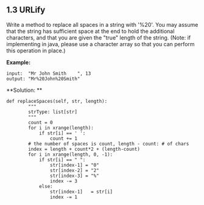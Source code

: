 ## 1.3 URLify

Write a method to replace all spaces in a string with '%20'. You may assume that the string has sufficient space at the end to hold the additional characters, and that you are given the "true" length of the string. (Note: if implementing in java, please use a character array so that you can perform this operation in place.)

**Example:**

    input:  "Mr John Smith    ", 13
    output: "Mr%20John%20Smith"
    
**Solution: **

    def replaceSpaces(self, str, length):
            """
            strType: list[str]
            """
            count = 0
            for i in xrange(length):
                if str[i] == ' ':
                    count += 1
            # the number of spaces is count, length - count: # of chars 
            index = length + count*2 + (length-count)
            for i in xrange(length, 0, -1):
                if str[i] == " ":
                    str[index-1] = "0"
                    str[index-2] = "2"
                    str[index-3] = "%"
                    index -= 3
                else:
                    str[index-1]   = str[i]
                    index -= 1
                    
        